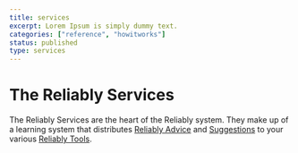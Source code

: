```yaml
---
title: services
excerpt: Lorem Ipsum is simply dummy text.
categories: ["reference", "howitworks"]
status: published
type: services
---
```

# <img src="/images/icon-reliably-services.svg" alt="" role="decoration" />The Reliably Services

The Reliably Services are the heart of the Reliably system. They make up of a learning system that distributes [Reliably Advice][advice] and [Suggestions][suggestions] to your various [Reliably Tools][tools].

[advice]: ../advice
[suggestions]: ../suggestions
[tools]: ../../tools/
